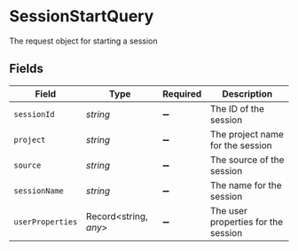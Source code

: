 # SessionStartQuery

The request object for starting a session


## Fields

| Field                               | Type                                | Required                            | Description                         |
| ----------------------------------- | ----------------------------------- | ----------------------------------- | ----------------------------------- |
| `sessionId`                         | *string*                            | :heavy_minus_sign:                  | The ID of the session               |
| `project`                           | *string*                            | :heavy_minus_sign:                  | The project name for the session    |
| `source`                            | *string*                            | :heavy_minus_sign:                  | The source of the session           |
| `sessionName`                       | *string*                            | :heavy_minus_sign:                  | The name for the session            |
| `userProperties`                    | Record<string, *any*>               | :heavy_minus_sign:                  | The user properties for the session |